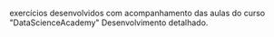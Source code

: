 
exercícios desenvolvidos com acompanhamento das aulas do curso "DataScienceAcademy"
Desenvolvimento detalhado.